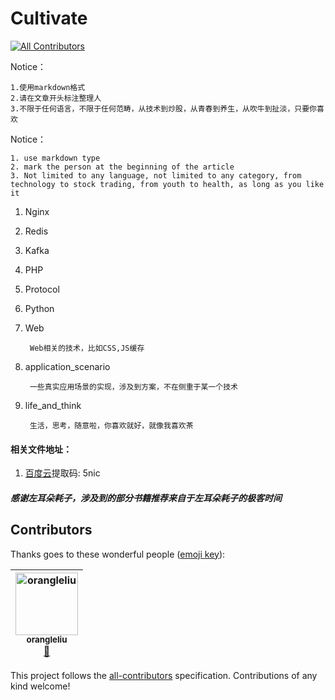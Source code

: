 # Cultivate
[![All Contributors](https://img.shields.io/badge/all_contributors-1-orange.svg?style=flat-square)](#contributors)


Notice：

    1.使用markdown格式
    2.请在文章开头标注整理人
    3.不限于任何语言，不限于任何范畴，从技术到炒股，从青春到养生，从吹牛到扯淡，只要你喜欢

     


 Notice：
      
    1. use markdown type
    2. mark the person at the beginning of the article
    3. Not limited to any language, not limited to any category, from technology to stock trading, from youth to health, as long as you like it



1. Nginx
2. Redis
3. Kafka
4. PHP
5. Protocol
6. Python
7. Web
    
        Web相关的技术，比如CSS,JS缓存
8. application_scenario 
    
        一些真实应用场景的实现，涉及到方案，不在侧重于某一个技术

9. life_and_think

        生活，思考，随意啦，你喜欢就好，就像我喜欢茶
        
        
#### 相关文件地址：

1. [百度云](https://pan.baidu.com/s/1iIF_KvHQhTn80223glrw_Q)提取码: 5nic 

##### 感谢左耳朵耗子，涉及到的部分书籍推荐来自于左耳朵耗子的极客时间

## Contributors

Thanks goes to these wonderful people ([emoji key](https://github.com/all-contributors/all-contributors#emoji-key)):

<!-- ALL-CONTRIBUTORS-LIST:START - Do not remove or modify this section -->
<!-- prettier-ignore -->
| [<img src="https://avatars1.githubusercontent.com/u/2696746?v=4" width="100px;" alt="orangleliu"/><br /><sub><b>orangleliu</b></sub>](http://blog.csdn.net/orangleliu)<br />[🎨](#design-orangle "Design") |
| :---: |
<!-- ALL-CONTRIBUTORS-LIST:END -->

This project follows the [all-contributors](https://github.com/all-contributors/all-contributors) specification. Contributions of any kind welcome!